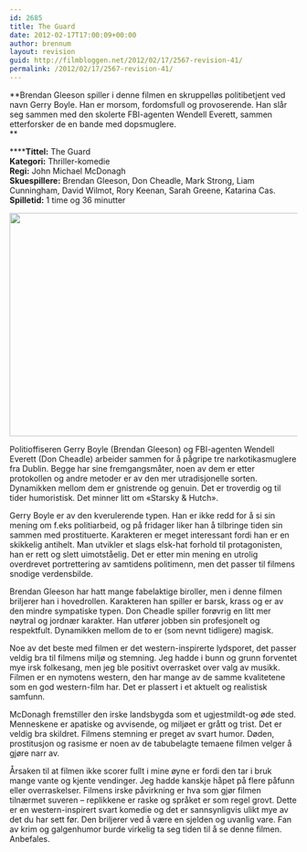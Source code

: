 ```yaml
---
id: 2685
title: The Guard
date: 2012-02-17T17:00:09+00:00
author: brennum
layout: revision
guid: http://filmbloggen.net/2012/02/17/2567-revision-41/
permalink: /2012/02/17/2567-revision-41/
---
```

**Brendan Gleeson spiller i denne filmen en skruppelløs politibetjent ved navn Gerry Boyle. Han er morsom, fordomsfull og provoserende. Han slår seg sammen med den skolerte FBI-agenten Wendell Everett, sammen etterforsker de en bande med dopsmuglere.  
** 

******Tittel:** The Guard  
**Kategori:** Thriller-komedie  
**Regi:** John Michael McDonagh  
**Skuespillere:** Brendan Gleeson, Don Cheadle, Mark Strong, Liam Cunningham, David Wilmot, Rory Keenan, Sarah Greene, Katarina Cas.  
**Spilletid:** 1 time og 36 minutter

<a href="http://filmbloggen.net/?attachment_id=2645" rel="attachment wp-att-2645"><img class="alignnone size-full wp-image-2645" src="http://filmbloggen.net/wp-content/uploads//2012/02/art-the-guard_20110826121150601209-420x0.jpg" alt="" width="541" height="391" /></a>

Politioffiseren Gerry Boyle (Brendan Gleeson) og FBI-agenten Wendell Everett (Don Cheadle) arbeider sammen for å pågripe tre narkotikasmuglere fra Dublin. Begge har sine fremgangsmåter, noen av dem er etter protokollen og andre metoder er av den mer utradisjonelle sorten. Dynamikken mellom dem er gnistrende og genuin. Det er troverdig og til tider humoristisk. Det minner litt om &laquo;Starsky & Hutch&raquo;.

Gerry Boyle er av den kverulerende typen. Han er ikke redd for å si sin mening om f.eks politiarbeid, og på fridager liker han å tilbringe tiden sin sammen med prostituerte. Karakteren er meget interessant fordi han er en skikkelig antihelt. Man utvikler et slags elsk-hat forhold til protagonisten, han er rett og slett uimotståelig. Det er etter min mening en utrolig overdrevet portrettering av samtidens politimenn, men det passer til filmens snodige verdensbilde.

Brendan Gleeson har hatt mange fabelaktige biroller, men i denne filmen briljerer han i hovedrollen. Karakteren han spiller er barsk, krass og er av den mindre sympatiske typen. Don Cheadle spiller forøvrig en litt mer nøytral og jordnær karakter. Han utfører jobben sin profesjonelt og respektfult. Dynamikken mellom de to er (som nevnt tidligere) magisk.

Noe av det beste med filmen er det western-inspirerte lydsporet, det passer veldig bra til filmens miljø og stemning. Jeg hadde i bunn og grunn forventet mye irsk folkesang, men jeg ble positivt overrasket over valg av musikk. Filmen er en nymotens western, den har mange av de samme kvalitetene som en god western-film har. Det er plassert i et aktuelt og realistisk samfunn.

McDonagh fremstiller den irske landsbygda som et ugjestmildt-og øde sted. Menneskene er apatiske og avvisende, og miljøet er grått og trist. Det er veldig bra skildret. Filmens stemning er preget av svart humor. Døden, prostitusjon og rasisme er noen av de tabubelagte temaene filmen velger å gjøre narr av.

Årsaken til at filmen ikke scorer fullt i mine øyne er fordi den tar i bruk mange vante og kjente vendinger. Jeg hadde kanskje håpet på flere påfunn eller overraskelser. Filmens irske påvirkning er hva som gjør filmen tilnærmet suveren &#8211; replikkene er raske og språket er som regel grovt. Dette er en western-inspirert svart komedie og det er sannsynligvis ulikt mye av det du har sett før. Den briljerer ved å være en sjelden og uvanlig vare. Fan av krim og galgenhumor burde virkelig ta seg tiden til å se denne filmen. Anbefales.